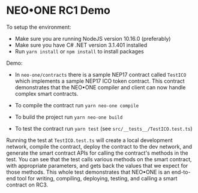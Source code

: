 # NEO•ONE RC1 Demo

To setup the environment:

- Make sure you are running NodeJS version 10.16.0 (preferably)
- Make sure you have C# .NET version 3.1.401 installed
- Run `yarn install` or `npm install` to install packages

Demo:

- In `neo-one/contracts` there is a sample NEP17 contract called `TestICO` which implements a sample NEP17 ICO token contract. This contract demonstrates that the NEO•ONE compiler and client can now handle complex smart contracts.

- To compile the contract run `yarn neo-one compile`
- To build the project run `yarn neo-one build`
- To test the contract run `yarn test` (see `src/__tests__/TestICO.test.ts`)

Running the test at `TestICO.test.ts` will create a local development network, compile the contract, deploy the contract to the dev network, and generate the smart contract APIs for calling the contract's methods in the test. You can see that the test calls various methods on the smart contract, with appropriate parameters, and gets back the values that we expect for those methods. This whole test demonstrates that NEO•ONE is an end-to-end tool for writing, compiling, deploying, testing, and calling a smart contract on RC3.
